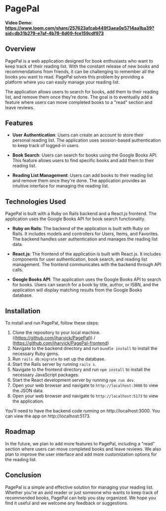 # PagePal

#### Video Demo: https://www.loom.com/share/257623afcab449f3aea0e5714aa1ba39?sid=db31b279-e7af-4b78-8d69-fce159cdf973

## Overview

PagePal is a web application designed for book enthusiasts who want to keep track of their reading list. With the constant release of new books and recommendations from friends, it can be challenging to remember all the books you want to read. PagePal solves this problem by providing a platform where you can easily manage your reading list.

The application allows users to search for books, add them to their reading list, and remove them once they're done. The goal is to eventually add a feature where users can move completed books to a "read" section and leave reviews.

## Features

- **User Authentication**: Users can create an account to store their personal reading list. The application uses session-based authentication to keep track of logged-in users.

- **Book Search**: Users can search for books using the Google Books API. This feature allows users to find specific books and add them to their reading list.

- **Reading List Management**: Users can add books to their reading list and remove them once they're done. The application provides an intuitive interface for managing the reading list.

## Technologies Used

PagePal is built with a Ruby on Rails backend and a React.js frontend. The application uses the Google Books API for book search functionality.

- **Ruby on Rails**: The backend of the application is built with Ruby on Rails. It includes models and controllers for Users, Items, and Favorites. The backend handles user authentication and manages the reading list data.

- **React.js**: The frontend of the application is built with React.js. It includes components for user authentication, book search, and reading list management. The frontend communicates with the backend through API calls.

- **Google Books API**: The application uses the Google Books API to search for books. Users can search for a book by title, author, or ISBN, and the application will display matching results from the Google Books database.

## Installation

To install and run PagePal, follow these steps:

1. Clone the repository to your local machine. ((https://github.com/jharvick/PagePal)) / (https://github.com/jharvick/PagePal-frontend)
2. Navigate to the backend directory and run `bundle install` to install the necessary Ruby gems.
3. Run `rails db:migrate` to set up the database.
4. Start the Rails server by running `rails s`.
5. Navigate to the frontend directory and run `npm install` to install the necessary JavaScript packages.
6. Start the React development server by running `npm run dev`.
7. Open your web browser and navigate to `http://localhost:3000` to view the JSON data.
8. Open your web browser and navigate to `http://localhost:5173` to view the application.

You'll need to have the backend code running on http://localhost:3000.
You can view the app on http://localhost:5173.

## Roadmap

In the future, we plan to add more features to PagePal, including a "read" section where users can move completed books and leave reviews. We also plan to improve the user interface and add more customization options for the reading list.

## Conclusion

PagePal is a simple and effective solution for managing your reading list. Whether you're an avid reader or just someone who wants to keep track of recommended books, PagePal can help you stay organized. We hope you find it useful and we welcome any feedback or suggestions.
